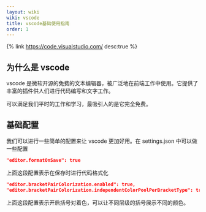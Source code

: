 ```yaml
---
layout: wiki
wiki: vscode
title: vscode基础使用指南
order: 1
---
```


{% link https://code.visualstudio.com/ desc:true %}

## 为什么是 vscode

vscode 是微软开源的免费的文本编辑器，被广泛地在前端工作中使用。它提供了丰富的插件供人们进行代码编写和文字工作。

可以满足我们平时的工作和学习，最吸引人的是它完全免费。

## 基础配置

我们可以进行一些简单的配置来让 vscode 更加好用。在 settings.json 中可以做一些配置

```json
"editor.formatOnSave": true
```

上面这段配置表示在保存时进行代码格式化

```json
"editor.bracketPairColorization.enabled": true,
"editor.bracketPairColorization.independentColorPoolPerBracketType": true
```

上面这段配置表示开启括号对着色，可以让不同层级的括号展示不同的颜色。

